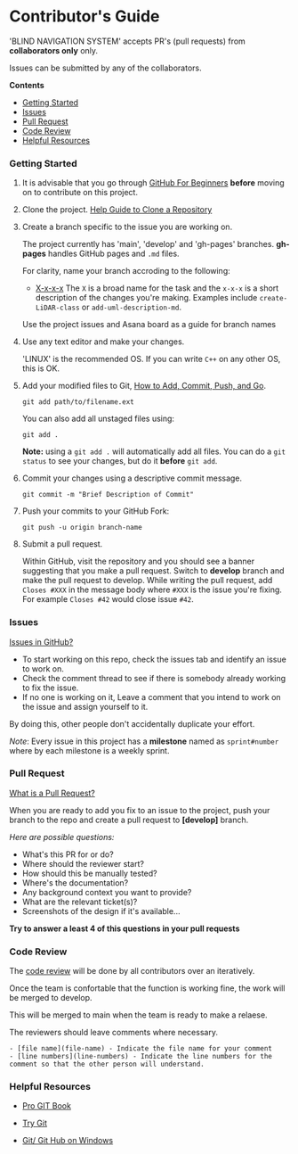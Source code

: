 # Contributor's Guide

'BLIND NAVIGATION SYSTEM' accepts PR's (pull requests) from **collaborators only**
only.

Issues can be submitted by any of the collaborators.

**Contents**

- [Getting Started](#getting-started)
- [Issues](#issues)
- [Pull Request](#pull-requests)
- [Code Review](#code-review)
- [Helpful Resources](#helpful-resources)

### Getting Started

1. It is advisable that you go through
    [GitHub For Beginners](http://readwrite.com/2013/09/30/understanding-github-a-journey-for-beginners-part-1/)
    **before** moving on to contribute on this project.

2.  Clone the project.
    [Help Guide to Clone a Repository](https://help.github.com/en/articles/cloning-a-repository)

3.  Create a branch specific to the issue you are working on.
    
    The project currently has 'main', 'develop' and 'gh-pages' branches.
    **gh-pages** handles GitHub pages and `.md` files.


    For clarity, name your branch accroding to the following: 
    - [X-x-x-x](#prefix-description) 
    The `X` is a broad name for the task and the `x-x-x` is a short description of the changes you're making. Examples include `create-LiDAR-class` or
    `add-uml-description-md`.

    Use the project issues and Asana board as a guide for branch names

5.  Use any text editor and make your changes. 
    
    'LINUX' is the recommended OS. If you can write `C++` on any other OS, this is OK.

6.  Add your modified
    files to Git, [How to Add, Commit, Push, and Go](http://readwrite.com/2013/10/02/github-for-beginners-part-2/).

    ```shell
    git add path/to/filename.ext
    ```

    You can also add all unstaged files using:

    ```shell
    git add .
    ```

    **Note:** using a `git add .` will automatically add all files. You can do a
    `git status` to see your changes, but do it **before** `git add`.

6.  Commit your changes using a descriptive commit message.

    ```shell
    git commit -m "Brief Description of Commit"
    ```

7.  Push your commits to your GitHub Fork:

    ```shell
    git push -u origin branch-name
    ```

8.  Submit a pull request.

    Within GitHub, visit the repository and you should see a banner
    suggesting that you make a pull request. Switch to **develop** branch and make the pull request to develop. While writing the pull request, add `Closes #XXX` in the message body where `#XXX` is the
    issue you're fixing. For example `Closes #42` would close issue `#42`.


### Issues

[Issues in GitHub?](https://docs.github.com/en/issues/tracking-your-work-with-issues/about-issues)

- To start working on this repo, check the issues tab and identify an issue to work on. 
- Check the comment thread to see if there is somebody already working to fix the issue.
- If no one is working on it, Leave a comment that you intend to work on the issue and assign yourself to it.

By doing this,
other people don't accidentally duplicate your effort.

*Note*: Every issue in this project has a **milestone** named as `sprint#number` where by each milestone is a weekly sprint.


### Pull Request

[What is a Pull Request?](https://docs.github.com/en/pull-requests/collaborating-with-pull-requests/proposing-changes-to-your-work-with-pull-requests/about-pull-requests)

When you are ready to add you fix to an issue to the project, push your branch to the repo and create a pull request to **[develop]** branch.

*Here are possible questions:*
* What's this PR for or do?
* Where should the reviewer start?
* How should this be manually tested?
* Where's the documentation?
* Any background context you want to provide?
* What are the relevant ticket(s)?
* Screenshots of the design if it's available...

**Try to answer a least 4 of this questions in your pull requests**

### Code Review

The
[code review](contributors)
will be done by all contributors over an iteratively.

Once the team is confortable that the function is working fine, the work will be merged to develop.

This will be merged to main when the team is ready to make a relaese.

The reviewers should leave comments where necessary.

```
- [file name](file-name) - Indicate the file name for your comment
- [line numbers](line-numbers) - Indicate the line numbers for the comment so that the other person will understand.
```

### Helpful Resources

- [Pro GIT Book](https://git-scm.com/book/en/v2)

- [Try Git](https://try.github.io/)

- [Git/ Git Hub on Windows](https://www.youtube.com/watch?v=J_Clau1bYco)